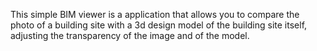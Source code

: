 This simple BIM viewer is a application that allows you to compare the photo of a building site with a 3d design model of the building site itself, adjusting the transparency of the image and of the model.
